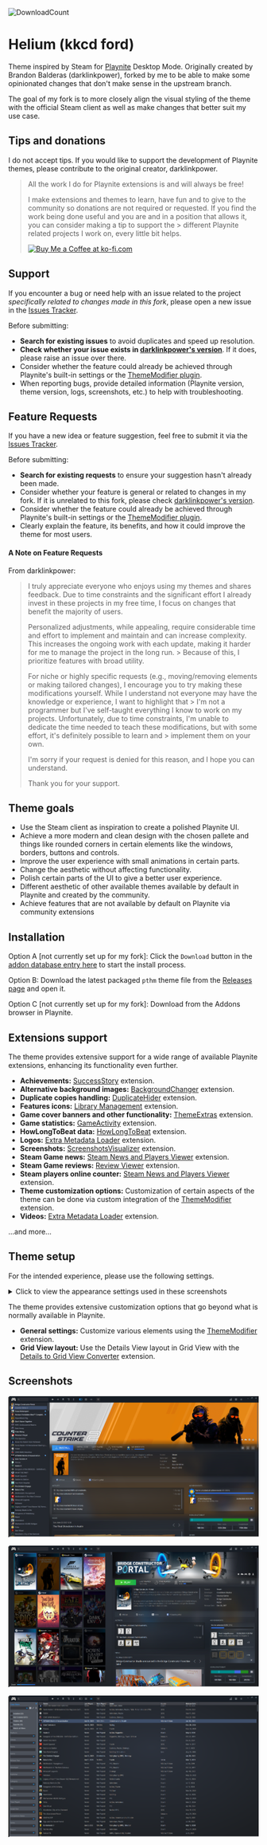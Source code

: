 ![DownloadCount](https://img.shields.io/github/downloads/darklinkpower/Helium/total.svg)
# Helium (kkcd ford)
Theme inspired by Steam for [Playnite](https://github.com/JosefNemec/Playnite) Desktop Mode. Originally created by Brandon Balderas (darklinkpower), forked by me to be able to make some opinionated changes that don't make sense in the upstream branch.

The goal of my fork is to more closely align the visual styling of the theme with the official Steam client as well as make changes that better suit my use case.

## Tips and donations
I do not accept tips. If you would like to support the development of Playnite themes, please contribute to the original creator, darklinkpower.

> All the work I do for Playnite extensions is and will always be free!
> 
> I make extensions and themes to learn, have fun and to give to the community so donations are not required or requested. If you find the work being done useful and you are and in a position that allows it, you can consider making a tip to support the > different Playnite related projects I work on, every little bit helps.
> 
> <a href='https://ko-fi.com/darklinkpower' target='_blank'><img height='36' style='border:0px;height:36px;' src='https://cdn.ko-fi.com/cdn/kofi1.png?v=2' border='0' alt='Buy Me a Coffee at ko-fi.com' /></a>

## Support

If you encounter a bug or need help with an issue related to the project *specifically related to changes made in this fork*, please open a new issue in the [Issues Tracker](https://github.com/kushagr-m/Helium/issues).

Before submitting:
- **Search for existing issues** to avoid duplicates and speed up resolution.
- **Check whether your issue exists in [darklinkpower's version](https://github.com/darklinkpower/Helium)**. If it does, please raise an issue over there.
- Consider whether the feature could already be achieved through Playnite's built-in settings or the [ThemeModifier plugin](https://playnite.link/addons.html#playnite-thememodifier-plugin).
- When reporting bugs, provide detailed information (Playnite version, theme version, logs, screenshots, etc.) to help with troubleshooting.

## Feature Requests

If you have a new idea or feature suggestion, feel free to submit it via the [Issues Tracker](https://github.com/kushagr-m/Helium/issues).

Before submitting:
- **Search for existing requests** to ensure your suggestion hasn't already been made.
- Consider whether your feature is general or related to changes in my fork. If it is unrelated to this fork, please check [darklinkpower's version](https://github.com/darklinkpower/Helium).
- Consider whether the feature could already be achieved through Playnite's built-in settings or the [ThemeModifier plugin](https://playnite.link/addons.html#playnite-thememodifier-plugin).
- Clearly explain the feature, its benefits, and how it could improve the theme for most users.

#### A Note on Feature Requests

From darklinkpower:

> I truly appreciate everyone who enjoys using my themes and shares feedback. Due to time constraints and the significant effort I already invest in these projects in my free time, I focus on changes that benefit the majority of users.
> 
> Personalized adjustments, while appealing, require considerable time and effort to implement and maintain and can increase complexity. This increases the ongoing work with each update, making it harder for me to manage the project in the long run. > Because of this, I prioritize features with broad utility.
> 
> For niche or highly specific requests (e.g., moving/removing elements or making tailored changes), I encourage you to try making these modifications yourself. While I understand not everyone may have the knowledge or experience, I want to highlight that > I'm not a programmer but I've self-taught everything I know to work on my projects. Unfortunately, due to time constraints, I'm unable to dedicate the time needed to teach these modifications, but with some effort, it's definitely possible to learn and > implement them on your own.
> 
> I'm sorry if your request is denied for this reason, and I hope you can understand.
> 
> Thank you for your support.

## Theme goals
- Use the Steam client as inspiration to create a polished Playnite UI.
- Achieve a more modern and clean design with the chosen pallete and things like rounded corners in certain elements like the windows, borders, buttons and controls.
- Improve the user experience with small animations in certain parts.
- Change the aesthetic without affecting functionality.
- Polish certain parts of the UI to give a better user experience.
- Different aesthetic of other available themes available by default in Playnite and created by the community.
- Achieve features that are not available by default on Playnite via community extensions

## Installation
Option A [not currently set up for my fork]: Click the `Download` button in the [addon database entry here](https://playnite.link/addons.html#8b15c46a-90c2-4fe5-9ebb-1ab25ba7fcb1) to start the install process.

Option B: Download the latest packaged `pthm` theme file from the [Releases page](https://github.com/kushagr-m/Helium/releases/latest) and open it.

Option C [not currently set up for my fork]: Download from the Addons browser in Playnite.


## Extensions support
The theme provides extensive support for a wide range of available Playnite extensions, enhancing its functionality even further.

- **Achievements:** [SuccessStory](https://playnite.link/addons.html#playnite-successstory-plugin) extension.
- **Alternative background images:** [BackgroundChanger](https://playnite.link/addons.html#playnite-backgroundchanger-plugin) extension.
- **Duplicate copies handling:** [DuplicateHider](https://playnite.link/addons.html#felixkmh_DuplicateHider_Plugin) extension.
- **Features icons:** [Library Management](https://playnite.link/addons.html#playnite-librarymanagement-plugin) extension.
- **Game cover banners and other functionality:** [ThemeExtras](https://playnite.link/addons.html#felixkmh_Extras_Plugin) extension.
- **Game statistics:** [GameActivity](https://playnite.link/addons.html#playnite-gameactivity-plugin) extension.
- **HowLongToBeat data:** [HowLongToBeat](https://playnite.link/addons.html#playnite-howlongtobeat-plugin) extension.
- **Logos:** [Extra Metadata Loader](https://playnite.link/addons.html#ExtraMetadataLoader_705fdbca-e1fc-4004-b839-1d040b8b4429) extension.
- **Screenshots:** [ScreenshotsVisualizer](https://playnite.link/addons.html#playnite-screenshotsvisualizer-plugin) extension.
- **Steam Game news:** [Steam News and Players Viewer](https://playnite.link/addons.html#NewsViewer_15e03ffe-90f6-4e8e-bd4d-94514777481d) extension.
- **Steam Game reviews:** [Review Viewer](https://playnite.link/addons.html#Review_Viewer_ca24e37a-76d9-49bf-89ab-d3cba4a54bd1) extension.
- **Steam players online counter:** [Steam News and Players Viewer](https://playnite.link/addons.html#NewsViewer_15e03ffe-90f6-4e8e-bd4d-94514777481d) extension.
- **Theme customization options:** Customization of certain aspects of the theme can be done via custom integration of the [ThemeModifier](https://playnite.link/addons.html#playnite-thememodifier-plugin) extension.
- **Videos:** [Extra Metadata Loader](https://playnite.link/addons.html#ExtraMetadataLoader_705fdbca-e1fc-4004-b839-1d040b8b4429) extension.

...and more...

## Theme setup

For the intended experience, please use the following settings.
<details>
<summary>Click to view the appearance settings used in these screenshots</summary>

- Disable sidebar and move all required extensions to the top bar
- Install ExtraMetadataLoader, ThemeExtras and SuccessStory

![Screenshot](https://raw.githubusercontent.com/kushagr-m/Helium/master/screenshots/settings_01.png)

![Screenshot](https://raw.githubusercontent.com/kushagr-m/Helium/master/screenshots/settings_02.png)

![Screenshot](https://raw.githubusercontent.com/kushagr-m/Helium/master/screenshots/settings_03.png)

![Screenshot](https://raw.githubusercontent.com/kushagr-m/Helium/master/screenshots/settings_04.png)

![Screenshot](https://raw.githubusercontent.com/kushagr-m/Helium/master/screenshots/settings_05.png)

![Screenshot](https://raw.githubusercontent.com/kushagr-m/Helium/master/screenshots/settings_06.png)

![Screenshot](https://raw.githubusercontent.com/kushagr-m/Helium/master/screenshots/settings_07.png)
</details>

The theme provides extensive customization options that go beyond what is normally available in Playnite.

- **General settings:** Customize various elements using the [ThemeModifier](https://playnite.link/addons.html#playnite-thememodifier-plugin) extension.
- **Grid View layout:** Use the Details View layout in Grid View with the [Details to Grid View Converter](https://playnite.link/addons.html#ThemesDetailsViewToGridViewConverter_ef8a7226-eedc-478d-a506-92ee6c088aa3) extension.

## Screenshots


![Screenshot](https://raw.githubusercontent.com/kushagr-m/Helium/master/screenshots/screenshot_01.png)

![Screenshot](https://raw.githubusercontent.com/kushagr-m/Helium/master/screenshots/screenshot_02.png)

![Screenshot](https://raw.githubusercontent.com/kushagr-m/Helium/master/screenshots/screenshot_03.png)
